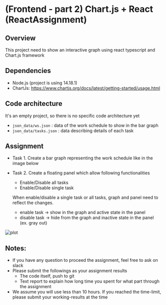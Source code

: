 # (Frontend - part 2) Chart.js + React (ReactAssignment)
## Overview  
This project need to show an interactive graph using react typescript and Chart.js framework

## Dependencies  
- Node.js (project is using 14.18.1)
- ChartJs: https://www.chartjs.org/docs/latest/getting-started/usage.html

## Code architecture  
It's an empty project, so there is no specific code architecture yet
- `json_data/ws.json` : data of the work schedule to show in the bar graph
- `json_data/tasks.json` : data describing details of each task

## Assignment  
- Task 1. Create a bar graph representing the work schedule like in the image below
- Task 2. Create a floating panel which allow following functionalities
   - Enable/Disable all tasks
   - Enable/Disable single task

   When enable/disable a single task or all tasks, graph and panel need to reflect the changes.
   - enable task -> show in the graph and active state in the panel
   - disable task -> hide from the graph and inactive state in the panel (ex. gray out)

![plot](imgs/samaple_graph.png)


## Notes:  
- If you have any question to proceed the assignment, feel free to ask on slack  
- Please submit the followings as your assignment results  
    - The code itself, push to git  
    - Text report to explain how long time you spent for what part through the assignment  
- We assume you will use less than 10 hours. If you reached the time-limit, please submit your working-results at the time  
